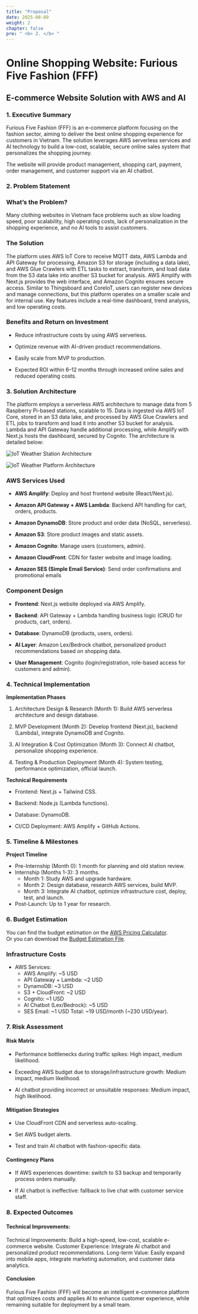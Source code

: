 ```yaml
---
title: "Proposal"
date: 2025-08-09
weight: 2
chapter: false
pre: " <b> 2. </b> "
---
```




# Online Shopping Website: Furious Five Fashion (FFF)
## E-commerce Website Solution with AWS and AI

### 1. Executive Summary
Furious Five Fashion (FFF) is an e-commerce platform focusing on the fashion sector, aiming to deliver the best online shopping experience for customers in Vietnam. The solution leverages AWS serverless services and AI technology to build a low-cost, scalable, secure online sales system that personalizes the shopping journey.

The website will provide product management, shopping cart, payment, order management, and customer support via an AI chatbot.

### 2. Problem Statement
### What’s the Problem?
Many clothing websites in Vietnam face problems such as slow loading speed, poor scalability, high operating costs, lack of personalization in the shopping experience, and no AI tools to assist customers.

### The Solution
The platform uses AWS IoT Core to receive MQTT data, AWS Lambda and API Gateway for processing, Amazon S3 for storage (including a data lake), and AWS Glue Crawlers with ETL tasks to extract, transform, and load data from the S3 data lake into another S3 bucket for analysis. AWS Amplify with Next.js provides the web interface, and Amazon Cognito ensures secure access. Similar to Thingsboard and CoreIoT, users can register new devices and manage connections, but this platform operates on a smaller scale and for internal use. Key features include a real-time dashboard, trend analysis, and low operating costs.

### Benefits and Return on Investment
- Reduce infrastructure costs by using AWS serverless.

- Optimize revenue with AI-driven product recommendations.

- Easily scale from MVP to production.

- Expected ROI within 6–12 months through increased online sales and reduced operating costs.

### 3. Solution Architecture
The platform employs a serverless AWS architecture to manage data from 5 Raspberry Pi-based stations, scalable to 15. Data is ingested via AWS IoT Core, stored in an S3 data lake, and processed by AWS Glue Crawlers and ETL jobs to transform and load it into another S3 bucket for analysis. Lambda and API Gateway handle additional processing, while Amplify with Next.js hosts the dashboard, secured by Cognito. The architecture is detailed below:

![IoT Weather Station Architecture](/images/2-Proposal/edge_architecture.jpeg)

![IoT Weather Platform Architecture](/images/2-Proposal/platform_architecture.jpeg)

### AWS Services Used
- **AWS Amplify**: Deploy and host frontend website (React/Next.js).

- **Amazon API Gateway + AWS Lambda**: Backend API handling for cart, orders, products.

- **Amazon DynamoDB**: Store product and order data (NoSQL, serverless).

- **Amazon S3**: Store product images and static assets.

- **Amazon Cognito**: Manage users (customers, admin).

- **Amazon CloudFront**: CDN for faster website and image loading.

- **Amazon SES (Simple Email Service)**: Send order confirmations and promotional emails

### Component Design
- **Frontend**: Next.js website deployed via AWS Amplify.

- **Backend**: API Gateway + Lambda handling business logic (CRUD for products, cart, orders).

- **Database**: DynamoDB (products, users, orders).

- **AI Layer**: Amazon Lex/Bedrock chatbot, personalized product recommendations based on shopping data.

- **User Management**: Cognito (login/registration, role-based access for customers and admin).

### 4. Technical Implementation
**Implementation Phases**
1. Architecture Design & Research (Month 1): Build AWS serverless architecture and design database.

2. MVP Development (Month 2): Develop frontend (Next.js), backend (Lambda), integrate DynamoDB and Cognito.

3. AI Integration & Cost Optimization (Month 3): Connect AI chatbot, personalize shopping experience.

4. Testing & Production Deployment (Month 4): System testing, performance optimization, official launch.

**Technical Requirements**
- Frontend: Next.js + Tailwind CSS.

- Backend: Node.js (Lambda functions).

- Database: DynamoDB.

- CI/CD Deployment: AWS Amplify + GitHub Actions.

### 5. Timeline & Milestones
**Project Timeline**
- Pre-Internship (Month 0): 1 month for planning and old station review.
- Internship (Months 1-3): 3 months.
    - Month 1: Study AWS and upgrade hardware.
    - Month 2: Design database, research AWS services, build MVP.
    - Month 3: Integrate AI chatbot, optimize infrastructure cost, deploy, test, and launch.
- Post-Launch: Up to 1 year for research.

### 6. Budget Estimation
You can find the budget estimation on the [AWS Pricing Calculator](https://calculator.aws/#/estimate?id=621f38b12a1ef026842ba2ddfe46ff936ed4ab01).  
Or you can download the [Budget Estimation File](../attachments/budget_estimation.pdf).

### Infrastructure Costs
- AWS Services:
   - AWS Amplify: ~5 USD
   - API Gateway + Lambda: ~2 USD
   - DynamoDB: ~3 USD
   -  S3 + CloudFront: ~2 USD
   - Cognito: ~1 USD
   - AI Chatbot (Lex/Bedrock): ~5 USD
   - SES Email: ~1 USD
Total: ~19 USD/month (~230 USD/year).


### 7. Risk Assessment
#### Risk Matrix
- Performance bottlenecks during traffic spikes: High impact, medium likelihood.

- Exceeding AWS budget due to storage/infrastructure growth: Medium impact, medium likelihood.

- AI chatbot providing incorrect or unsuitable responses: Medium impact, high likelihood.
#### Mitigation Strategies
- Use CloudFront CDN and serverless auto-scaling.

- Set AWS budget alerts.

- Test and train AI chatbot with fashion-specific data.
#### Contingency Plans
- If AWS experiences downtime: switch to S3 backup and temporarily process orders manually.

- If AI chatbot is ineffective: fallback to live chat with customer service staff.
### 8. Expected Outcomes
#### Technical Improvements: 
Technical Improvements: Build a high-speed, low-cost, scalable e-commerce website.
Customer Experience: Integrate AI chatbot and personalized product recommendations.
Long-term Value: Easily expand into mobile apps, integrate marketing automation, and customer data analytics.
#### Conclusion

Furious Five Fashion (FFF) will become an intelligent e-commerce platform that optimizes costs and applies AI to enhance customer experience, while remaining suitable for deployment by a small team.